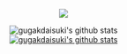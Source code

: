 <div align="center">

<a href="https://www.linkedin.com/in/%EC%A4%80%ED%98%81-%EC%9A%B0-93024b245/"><img src="https://img.shields.io/badge/LinkedIn-0A66C2?style=for-the-badge&logo=LinkedIn&logoColor=white"></a>

![gugakdaisuki's github stats](https://github-readme-stats.vercel.app/api?username=gugakdaisuki&show_icons=true)
<br/>
[![gugakdaisuki's github stats](https://github-readme-stats.vercel.app/api/top-langs/?username=gugakdaisuki&show_icons=true&hide_border=true&title_color=004386&icon_color=004386&layout=compact)](https://github.com/gugakdaisuki)


</div>



